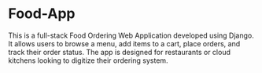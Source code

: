 # Food-App
This is a full-stack Food Ordering Web Application developed using Django. It allows users to browse a menu, add items to a cart, place orders, and track their order status. The app is designed for restaurants or cloud kitchens looking to digitize their ordering system.
